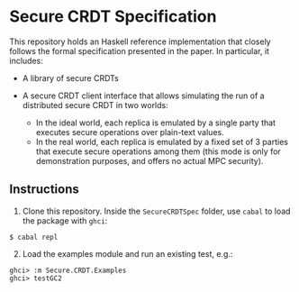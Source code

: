 
# Secure CRDT Specification

This repository holds an Haskell reference implementation that closely follows the formal specification presented in the paper.
In particular, it includes:

* A library of secure CRDTs
* A secure CRDT client interface that allows simulating the run of a distributed secure CRDT in two worlds:

	- In the ideal world, each replica is emulated by a single party that executes secure operations over plain-text values.
	- In the real world, each replica is emulated by a fixed set of 3 parties that execute secure operations among them (this mode is only for demonstration purposes, and offers no actual MPC security).

## Instructions

1. Clone this repository. Inside the `SecureCRDTSpec` folder, use `cabal` to load the package with `ghci`:

```
$ cabal repl
```

2. Load the examples module and run an existing test, e.g.:

```
ghci> :m Secure.CRDT.Examples
ghci> testGC2
```

